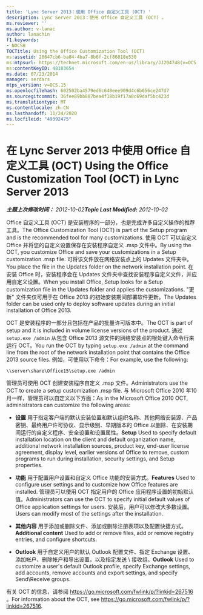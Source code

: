 ```yaml
---
title: 'Lync Server 2013：使用 Office 自定义工具 (OCT) '
description: Lync Server 2013：使用 Office 自定义工具 (OCT) 。
ms.reviewer: ''
ms.author: v-lanac
author: lanachin
f1.keywords:
- NOCSH
TOCTitle: Using the Office Customization Tool (OCT)
ms:assetid: 26647cb6-ba84-4ba7-8b6f-2cf86818e530
ms:mtpsurl: https://technet.microsoft.com/en-us/library/JJ204748(v=OCS.15)
ms:contentKeyID: 48183654
ms.date: 07/23/2014
manager: serdars
mtps_version: v=OCS.15
ms.openlocfilehash: 602502ba4579ed6c640eee909d4c6b056ce247d7
ms.sourcegitcommit: 36fee89bb887bea4f18b19f17a8c69daf5bc423d
ms.translationtype: MT
ms.contentlocale: zh-CN
ms.lasthandoff: 11/24/2020
ms.locfileid: "49392475"
---
```

# <a name="using-the-office-customization-tool-oct-in-lync-server-2013"></a><span data-ttu-id="5533d-103">在 Lync Server 2013 中使用 Office 自定义工具 (OCT) </span><span class="sxs-lookup"><span data-stu-id="5533d-103">Using the Office Customization Tool (OCT) in Lync Server 2013</span></span>

<div data-xmlns="http://www.w3.org/1999/xhtml">

<div class="topic" data-xmlns="http://www.w3.org/1999/xhtml" data-msxsl="urn:schemas-microsoft-com:xslt" data-cs="https://msdn.microsoft.com/">

<div data-asp="https://msdn2.microsoft.com/asp">



</div>

<div id="mainSection">

<div id="mainBody"><span data-ttu-id="5533d-104">

<span> </span></span><span class="sxs-lookup"><span data-stu-id="5533d-104">

<span> </span></span></span>

<span data-ttu-id="5533d-105">_**主题上次修改时间：** 2012-10-02_</span><span class="sxs-lookup"><span data-stu-id="5533d-105">_**Topic Last Modified:** 2012-10-02_</span></span>

<span data-ttu-id="5533d-106">Office 自定义工具 (OCT) 是安装程序的一部分，也是完成许多自定义操作的推荐工具。</span><span class="sxs-lookup"><span data-stu-id="5533d-106">The Office Customization Tool (OCT) is part of the Setup program and is the recommended tool for many customizations.</span></span> <span data-ttu-id="5533d-107">使用 OCT 可以自定义 Office 并将您的自定义设置保存在安装程序自定义 .msp 文件中。</span><span class="sxs-lookup"><span data-stu-id="5533d-107">By using the OCT, you customize Office and save your customizations in a Setup customization .msp file.</span></span> <span data-ttu-id="5533d-108">可将该文件放在网络安装点上的 Updates 文件夹中。</span><span class="sxs-lookup"><span data-stu-id="5533d-108">You place the file in the Updates folder on the network installation point.</span></span> <span data-ttu-id="5533d-109">在安装 Office 时，安装程序会在 Updates 文件夹中查找安装程序自定义文件，并应用自定义设置。</span><span class="sxs-lookup"><span data-stu-id="5533d-109">When you install Office, Setup looks for a Setup customization file in the Updates folder and applies the customizations.</span></span> <span data-ttu-id="5533d-110">"更新" 文件夹仅可用于在 Office 2013 的初始安装期间部署软件更新。</span><span class="sxs-lookup"><span data-stu-id="5533d-110">The Updates folder can be used only to deploy software updates during an initial installation of Office 2013.</span></span>

<span data-ttu-id="5533d-111">OCT 是安装程序的一部分且包括在产品的批量许可版本中。</span><span class="sxs-lookup"><span data-stu-id="5533d-111">The OCT is part of setup and it is included in volume license versions of the product.</span></span> <span data-ttu-id="5533d-112">通过 `setup.exe /admin` 从包含 Office 2013 源文件的网络安装点的根处键入命令行来运行 OCT。</span><span class="sxs-lookup"><span data-stu-id="5533d-112">You run the OCT by typing `setup.exe /admin` at the command line from the root of the network installation point that contains the Office 2013 source files.</span></span> <span data-ttu-id="5533d-113">例如，可使用以下命令：</span><span class="sxs-lookup"><span data-stu-id="5533d-113">For example, use the following:</span></span>

`\\server\share\Office15\setup.exe /admin`

<span data-ttu-id="5533d-114">管理员可使用 OCT 创建安装程序自定义 .msp 文件。</span><span class="sxs-lookup"><span data-stu-id="5533d-114">Administrators use the OCT to create a setup customization .msp file.</span></span> <span data-ttu-id="5533d-115">与 Microsoft Office 2010 年10月一样，管理员可以自定义以下方面：</span><span class="sxs-lookup"><span data-stu-id="5533d-115">As in the Microsoft Office 2010 OCT, administrators can customize the following areas:</span></span>

  - <span data-ttu-id="5533d-116">**设置** 用于指定客户端的默认安装位置和默认组织名称、其他网络安装源、产品密钥、最终用户许可协议、显示级别、早期版本的 Office 以删除、在安装期间运行的自定义程序、安全设置和设置属性。</span><span class="sxs-lookup"><span data-stu-id="5533d-116">**Setup** Used to specify default installation location on the client and default organization name, additional network installation sources, product key, end-user license agreement, display level, earlier versions of Office to remove, custom programs to run during installation, security settings, and Setup properties.</span></span>

  - <span data-ttu-id="5533d-117">**功能** 用于配置用户设置和自定义 Office 功能的安装方式。</span><span class="sxs-lookup"><span data-stu-id="5533d-117">**Features** Used to configure user settings and to customize how Office features are installed.</span></span> <span data-ttu-id="5533d-118">管理员可以使用 OCT 指定用户的 Office 应用程序设置的初始默认值。</span><span class="sxs-lookup"><span data-stu-id="5533d-118">Administrators can use the OCT to specify initial default values of Office application settings for users.</span></span> <span data-ttu-id="5533d-119">安装后，用户可以修改大多数设置。</span><span class="sxs-lookup"><span data-stu-id="5533d-119">Users can modify most of the settings after the installation.</span></span>

  - <span data-ttu-id="5533d-120">**其他内容** 用于添加或删除文件、添加或删除注册表项以及配置快捷方式。</span><span class="sxs-lookup"><span data-stu-id="5533d-120">**Additional content** Used to add or remove files, add or remove registry entries, and configure shortcuts.</span></span>

  - <span data-ttu-id="5533d-121">**Outlook** 用于自定义用户的默认 Outlook 配置文件、指定 Exchange 设置、添加帐户、删除帐户和导出设置，以及指定发送 \\ 接收组。</span><span class="sxs-lookup"><span data-stu-id="5533d-121">**Outlook** Used to customize a user's default Outlook profile, specify Exchange settings, add accounts, remove accounts and export settings, and specify Send\\Receive groups.</span></span>

<span data-ttu-id="5533d-122">有关 OCT 的信息，请参阅 <https://go.microsoft.com/fwlink/p/?linkid=267516> 。</span><span class="sxs-lookup"><span data-stu-id="5533d-122">For information about the OCT, see <https://go.microsoft.com/fwlink/p/?linkid=267516>.</span></span>

<span data-ttu-id="5533d-123"></div>

<span> </span>

</div>

</div>

</span><span class="sxs-lookup"><span data-stu-id="5533d-123"></div>

<span> </span>

</div>

</div>

</span></span></div>

